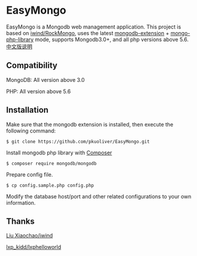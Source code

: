 # EasyMongo 
EasyMongo is a Mongodb web management application. This project is based on [iwind/RockMongo](https://github.com/iwind/rockmongo), uses the latest [mongodb-extension](https://pecl.php.net/package/mongodb) + [mongo-php-library](https://github.com/mongodb/mongo-php-library) mode, supports Mongodb3.0+, and all php versions above 5.6. [中文版说明](./README_CN.md)

## Compatibility
MongoDB: All version above 3.0

PHP: All version above 5.6

## Installation
Make sure that the mongodb extension is installed, then execute the following command:
~~~
$ git clone https://github.com/pkuoliver/EasyMongo.git
~~~
Install mongodb php library with [Composer](https://getcomposer.org/)
~~~
$ composer require mongodb/mongodb
~~~
Prepare config file.
~~~
$ cp config.sample.php config.php
~~~
Modify the database host/port and other related configurations to your own information.

## Thanks
[Liu Xiaochao/iwind](https://github.com/iwind)

[lxp_kidd/lxphelloworld](https://github.com/lxphelloworld)